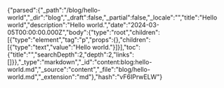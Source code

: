 {"parsed":{"_path":"/blog/hello-world","_dir":"blog","_draft":false,"_partial":false,"_locale":"","title":"Hello world","description":"Hello world.","date":"2024-03-05T00:00:00.000Z","body":{"type":"root","children":[{"type":"element","tag":"p","props":{},"children":[{"type":"text","value":"Hello world."}]}],"toc":{"title":"","searchDepth":2,"depth":2,"links":[]}},"_type":"markdown","_id":"content:blog:hello-world.md","_source":"content","_file":"blog/hello-world.md","_extension":"md"},"hash":"vF6IPrwELW"}